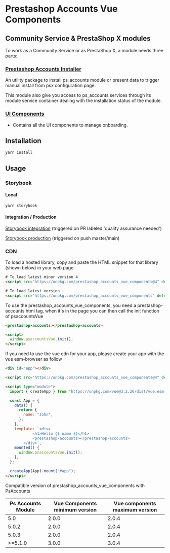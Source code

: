 # Prestashop Accounts Vue Components

## Community Service & PrestaShop X modules

To work as a Community Service or as PrestaShop X, a module needs three parts:

### [Prestashop Accounts Installer](https://github.com/PrestaShopCorp/prestashop-accounts-installer)

An utility package to install ps_accounts module or present data to trigger manual install from psx configuration page.

This module also give you access to ps_accounts services through its module service container dealing with the installation status of the module.

### [UI Components](http://github.com/PrestaShopCorp/prestashop_accounts_vue_components)

- Contains all the UI components to manage onboarding.

## Installation

```bash
yarn install
```

## Usage

### Storybook

#### Local

```bash
yarn storybook
```

#### Integration / Production

[Storybook integration](https://storybook-accounts.distribution-integration.prestashop.net/) (triggered on PR labeled 'quality assurance needed')

[Storybook production](https://storybook-accounts.distribution.prestashop.net/) (triggered on push master/main)

### CDN

To load a hosted library, copy and paste the HTML snippet for that library (shown below) in your web page.

```html
# To load latest minor version 4
<script src="https://unpkg.com/prestashop_accounts_vue_components@4" defer></script>

# To load latest version
<script src="https://unpkg.com/prestashop_accounts_vue_components" defer></script>
```

To use the prestashop_accounts_vue_components, you need a prestashop-accounts html tag, when it's in the page
you can then call the init function of psaccountsVue

```html
<prestashop-accounts></prestashop-accounts>

<script>
  window.psaccountsVue.init();
</script>
```

If you need to use the vue cdn for your app, please create your app with the vue esm-browser as follow

```html
<div id="app"></div>

<script src="https://unpkg.com/prestashop_accounts_vue_components@4" defer></script>

<script type="module">
  import { createApp } from "https://unpkg.com/vue@3.2.26/dist/vue.esm-browser.js";

  const App = {
    data() {
      return {
        name: "John",
      };
    },
    template: `<div>
            <h1>Hello {{ name }}</h1>
            <prestashop-accounts></prestashop-accounts>
        </div>`,
    mounted() {
      window.psaccountsVue.init();
    },
  };

  createApp(App).mount("#app");
</script>
```

Compatible version of prestashop_accounts_vue_components with PsAccounts  

| Ps Accounts Module | Vue Components minimum version | Vue components maximum version |
|--------------------|--------------------------------|--------------------------------|
| 5.0                | 2.0.0                          | 2.0.4                          |
| 5.0.2              | 2.0.0                          | 2.0.4                          |
| 5.0.3              | 2.0.0                          | 2.0.4                          |
| >=5.1.0            | 3.0.0                          | 3.0.4                          |
